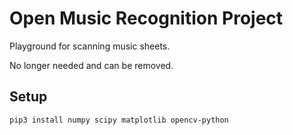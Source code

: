# Open Music Recognition Project

Playground for scanning music sheets.

No longer needed and can be removed.

## Setup

```
pip3 install numpy scipy matplotlib opencv-python
```
